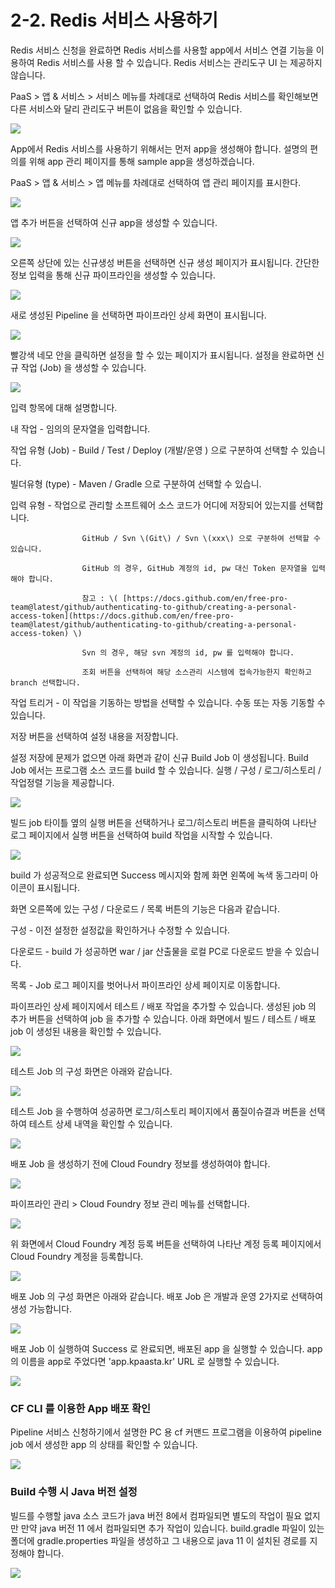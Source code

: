 # 2-2. Redis 서비스 사용하기

Redis 서비스 신청을 완료하면 Redis 서비스를 사용할 app에서 서비스 연결 기능을 이용하여 Redis 서비스를 사용 할 수 있습니다. Redis 서비스는 관리도구 UI 는 제공하지 않습니다.

PaaS &gt; 앱 & 서비스 &gt; 서비스 메뉴를 차례대로 선택하여 Redis 서비스를 확인해보면 다른 서비스와 달리 관리도구 버튼이 없음을 확인할 수 있습니다.

![](../../.gitbook/assets/redis-04.png)

App에서 Redis 서비스를 사용하기 위해서는 먼저 app을 생성해야 합니다. 설명의 편의를 위해 app 관리 페이지를 통해 sample app을 생성하겠습니다.

PaaS &gt; 앱 & 서비스 &gt;  앱 메뉴를 차례대로 선택하여 앱 관리 페이지를 표시한다.

![](../../.gitbook/assets/redis-06.png)

앱 추가 버튼을 선택하여 신규 app을 생성할 수 있습니다. 

![](../../.gitbook/assets/redis-07.png)

오른쪽 상단에 있는 신규생성 버튼을 선택하면 신규 생성 페이지가 표시됩니다. 간단한 정보 입력을 통해 신규 파이프라인을 생성할 수 있습니다.

![](../../.gitbook/assets/pipeline-tool-pipeline-add.png)



새로 생성된 Pipeline 을 선택하면 파이프라인 상세 화면이 표시됩니다.

![](../../.gitbook/assets/image056.png)



빨강색 네모 안을 클릭하면  설정을 할 수 있는 페이지가 표시됩니다. 설정을 완료하면 신규 작업 \(Job\) 을 생성할 수 있습니다. 

![](../../.gitbook/assets/pipeline-buildjob-create.png)

입력 항목에 대해 설명합니다.

내 작업 - 임의의 문자열을 입력합니다.

작업 유형 \(Job\) -  Build / Test / Deploy \(개발/운영 \) 으로 구분하여 선택할 수 있습니다. 

빌더유형 \(type\) - Maven / Gradle 으로 구분하여 선택할 수 있습니.

입력 유형 - 작업으로 관리할 소프트웨어 소스 코드가 어디에 저장되어 있는지를 선택합니다.

                    GitHub / Svn \(Git\) / Svn \(xxx\) 으로 구분하여 선택할 수 있습니다.

                    GitHub 의 경우, GitHub 계정의 id, pw 대신 Token 문자열을 입력해야 합니다.

                    참고 : \( [https://docs.github.com/en/free-pro-team@latest/github/authenticating-to-github/creating-a-personal- access-token](https://docs.github.com/en/free-pro-team@latest/github/authenticating-to-github/creating-a-personal-access-token) \)

                    Svn 의 경우, 해당 svn 계정의 id, pw 를 입력해야 합니다.

                    조회 버튼을 선택하여 해당 소스관리 시스템에 접속가능한지 확인하고 branch 선택합니다.

작업 트리거 - 이 작업을 기동하는 방법을 선택할 수 있습니다. 수동 또는 자동 기동할 수 있습니다.

저장 버튼을 선택하여 설정 내용을 저장합니다.



설정 저장에 문제가 없으면 아래 화면과 같이 신규 Build Job 이 생성됩니다. Build Job 에서는 프로그램 소스 코드를 build 할 수 있습니다. 실행 / 구성 / 로그/히스토리 / 작업정렬 기능을 제공합니다.

![](../../.gitbook/assets/pipe__03.png)

빌드 job 타이틀 옆의 실행 버튼을 선택하거나 로그/히스토리 버튼을 클릭하여 나타난 로그 페이지에서 실행 버튼을 선택하여 build 작업을 시작할 수 있습니다.

![](../../.gitbook/assets/pipeline-buildjob-log%20%281%29.png)

build 가 성공적으로 완료되면 Success 메시지와 함께 화면 왼쪽에 녹색 동그라미 아이콘이 표시됩니다. 

화면 오른쪽에 있는 구성 / 다운로드 / 목록 버튼의 기능은 다음과 같습니다.

구성 - 이전 설정한 설정값을 확인하거나 수정할 수 있습니다.

다운로드 - build 가 성공하면 war / jar 산출물을 로컬 PC로 다운로드 받을 수 있습니다.

목록 - Job 로그 페이지를 벗어나서 파이프라인 상세 페이지로 이동합니다.



파이프라인 상세 페이지에서 테스트 / 배포 작업을 추가할 수 있습니다. 생성된 job 의 추가 버튼을 선택하여 job 을 추가할 수 있습니다. 아래 화면에서 빌드 / 테스트 / 배포 job 이 생성된 내용을 확인할 수 있습니다.

![](../../.gitbook/assets/pipe__05.png)



테스트 Job 의 구성 화면은 아래와 같습니다.

![](../../.gitbook/assets/pipeline-testjob-create.png)



테스트 Job 을 수행하여 성공하면 로그/히스토리 페이지에서 품질이슈결과 버튼을 선택하여 테스트 상세 내역을 확인할 수 있습니다.

![](../../.gitbook/assets/pipe__06_test_-.png)



배포 Job 을 생성하기 전에 Cloud Foundry 정보를 생성하여야 합니다.

![](../../.gitbook/assets/cf-.png)

파이프라인 관리 &gt; Cloud Foundry 정보 관리 메뉴를 선택합니다.

![](../../.gitbook/assets/cf-%20%281%29.png)

위 화면에서 Cloud Foundry 계정 등록 버튼을 선택하여 나타난 계정 등록 페이지에서 Cloud Foundry 계정을 등록합니다.

![](../../.gitbook/assets/cf-add.png)



배포 Job 의 구성 화면은 아래와 같습니다. 배포 Job 은 개발과 운영 2가지로 선택하여 생성 가능합니다.

![](../../.gitbook/assets/pipeline-deployjob-create.png)



배포 Job 이 실행하여 Success 로 완료되면, 배포된 app 을 실행할 수 있습니다. app 의 이름을 app로 주었다면 'app.kpaasta.kr' URL 로 실행할 수 있습니다.

![](../../.gitbook/assets/pipeline-app.png)



### CF CLI 를 이용한 App 배포 확인

Pipeline 서비스 신청하기에서 설명한 PC 용 cf 커맨드 프로그램을 이용하여 pipeline job 에서 생성한 app 의 상태를 확인할 수 있습니다. 

![](../../.gitbook/assets/cf-apps.png)





### Build 수행 시 Java 버전 설정 

빌드를 수행할 java 소스 코드가 java 버전 8에서 컴파일되면 별도의 작업이 필요 없지만 만약 java 버전 11 에서 컴파일되면 추가 작업이 있습니다.  build.gradle 파일이 있는 폴더에 gradle.properties 파일을 생성하고 그 내용으로 java 11 이 설치된 경로를 지정해야 합니다.

![](../../.gitbook/assets/java_version_11.png)




